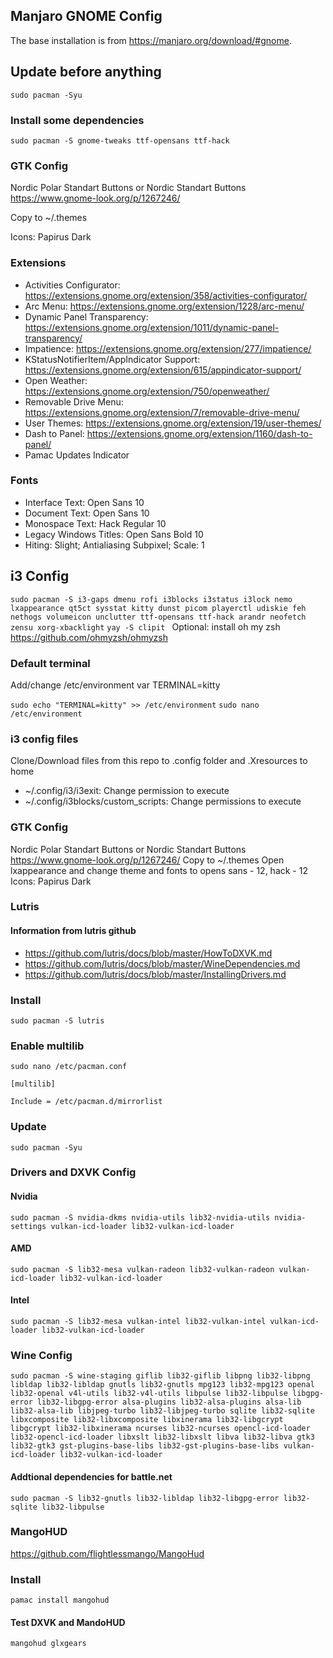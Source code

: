 ## Manjaro GNOME Config
The base installation is from https://manjaro.org/download/#gnome.
## Update before anything 
`sudo pacman -Syu`

### Install some dependencies 
`sudo pacman -S gnome-tweaks ttf-opensans ttf-hack`

### GTK Config 
Nordic Polar Standart Buttons or Nordic Standart Buttons https://www.gnome-look.org/p/1267246/

Copy to ~/.themes

Icons: Papirus Dark

### Extensions
- Activities Configurator: https://extensions.gnome.org/extension/358/activities-configurator/
- Arc Menu: https://extensions.gnome.org/extension/1228/arc-menu/
- Dynamic Panel Transparency: https://extensions.gnome.org/extension/1011/dynamic-panel-transparency/
- Impatience: https://extensions.gnome.org/extension/277/impatience/
- KStatusNotifierItem/AppIndicator Support: https://extensions.gnome.org/extension/615/appindicator-support/
- Open Weather: https://extensions.gnome.org/extension/750/openweather/
- Removable Drive Menu: https://extensions.gnome.org/extension/7/removable-drive-menu/
- User Themes: https://extensions.gnome.org/extension/19/user-themes/
- Dash to Panel: https://extensions.gnome.org/extension/1160/dash-to-panel/
- Pamac Updates Indicator

### Fonts ##
- Interface Text: Open Sans 10
- Document Text: Open Sans 10
- Monospace Text: Hack Regular 10
- Legacy Windows Titles: Open Sans Bold 10
- Hiting: Slight; Antialiasing Subpixel; Scale: 1

## i3 Config 
`sudo pacman -S i3-gaps dmenu rofi i3blocks i3status i3lock nemo lxappearance qt5ct sysstat kitty dunst picom playerctl udiskie feh nethogs volumeicon unclutter ttf-opensans ttf-hack arandr neofetch zensu xorg-xbacklight` 
`yay -S clipit `
Optional: install oh my zsh https://github.com/ohmyzsh/ohmyzsh

### Default terminal
Add/change /etc/environment var TERMINAL=kitty

`sudo echo "TERMINAL=kitty" >> /etc/environment`
`sudo nano /etc/environment`

### i3 config files ##
Clone/Download files from this repo to .config folder and .Xresources to home
- ~/.config/i3/i3exit: Change permission to execute
- ~/.config/i3blocks/custom_scripts: Change permissions to execute

### GTK Config ## 
Nordic Polar Standart Buttons or Nordic Standart Buttons https://www.gnome-look.org/p/1267246/
Copy to ~/.themes
Open lxappearance and change theme and fonts to opens sans - 12, hack - 12
Icons: Papirus Dark

### Lutris ###
#### Information from lutris github ##
- https://github.com/lutris/docs/blob/master/HowToDXVK.md
- https://github.com/lutris/docs/blob/master/WineDependencies.md
- https://github.com/lutris/docs/blob/master/InstallingDrivers.md

### Install ##
`sudo pacman -S lutris`

### Enable multilib 
`sudo nano /etc/pacman.conf`

`[multilib]`

`Include = /etc/pacman.d/mirrorlist`

### Update ##
`sudo pacman -Syu`

### Drivers and DXVK Config ##
#### Nvidia #
`sudo pacman -S nvidia-dkms nvidia-utils lib32-nvidia-utils nvidia-settings vulkan-icd-loader lib32-vulkan-icd-loader`
#### AMD #
`sudo pacman -S lib32-mesa vulkan-radeon lib32-vulkan-radeon vulkan-icd-loader lib32-vulkan-icd-loader`
#### Intel #
`sudo pacman -S lib32-mesa vulkan-intel lib32-vulkan-intel vulkan-icd-loader lib32-vulkan-icd-loader`

### Wine Config ##
`sudo pacman -S wine-staging giflib lib32-giflib libpng lib32-libpng libldap lib32-libldap gnutls lib32-gnutls mpg123 lib32-mpg123 openal lib32-openal v4l-utils lib32-v4l-utils libpulse lib32-libpulse libgpg-error lib32-libgpg-error alsa-plugins lib32-alsa-plugins alsa-lib lib32-alsa-lib libjpeg-turbo lib32-libjpeg-turbo sqlite lib32-sqlite libxcomposite lib32-libxcomposite libxinerama lib32-libgcrypt libgcrypt lib32-libxinerama ncurses lib32-ncurses opencl-icd-loader lib32-opencl-icd-loader libxslt lib32-libxslt libva lib32-libva gtk3 lib32-gtk3 gst-plugins-base-libs lib32-gst-plugins-base-libs vulkan-icd-loader lib32-vulkan-icd-loader`

#### Addtional dependencies for battle.net ##
`sudo pacman -S lib32-gnutls lib32-libldap lib32-libgpg-error lib32-sqlite lib32-libpulse`

### MangoHUD
https://github.com/flightlessmango/MangoHud
### Install
`pamac install mangohud`

#### Test DXVK and MandoHUD
`mangohud glxgears`
